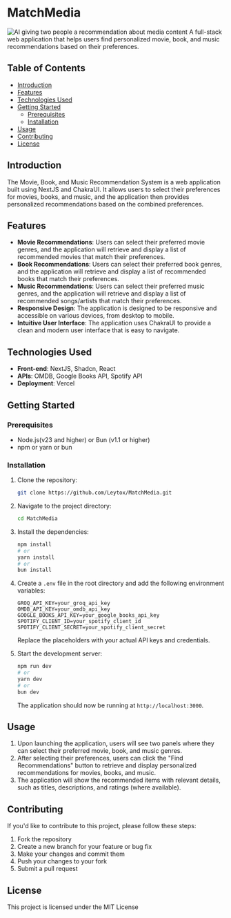 # MatchMedia
![AI giving two people a recommendation about media content](https://github.com/user-attachments/assets/0f106d4f-e10a-4552-b516-7e22b19b548b)
A full-stack web application that helps users find personalized movie, book, and music recommendations based on their preferences.

## Table of Contents

- [Introduction](#introduction)
- [Features](#features)
- [Technologies Used](#technologies-used)
- [Getting Started](#getting-started)
  - [Prerequisites](#prerequisites)
  - [Installation](#installation)
- [Usage](#usage)
- [Contributing](#contributing)
- [License](#license)

## Introduction

The Movie, Book, and Music Recommendation System is a web application built using NextJS and ChakraUI. It allows users to select their preferences for movies, books, and music, and the application then provides personalized recommendations based on the combined preferences.

## Features

- **Movie Recommendations**: Users can select their preferred movie genres, and the application will retrieve and display a list of recommended movies that match their preferences.
- **Book Recommendations**: Users can select their preferred book genres, and the application will retrieve and display a list of recommended books that match their preferences.
- **Music Recommendations**: Users can select their preferred music genres, and the application will retrieve and display a list of recommended songs/artists that match their preferences.
- **Responsive Design**: The application is designed to be responsive and accessible on various devices, from desktop to mobile.
- **Intuitive User Interface**: The application uses ChakraUI to provide a clean and modern user interface that is easy to navigate.

## Technologies Used

- **Front-end**: NextJS, Shadcn, React
- **APIs**: OMDB, Google Books API, Spotify API
- **Deployment**: Vercel

## Getting Started

### Prerequisites

- Node.js(v23 and higher) or Bun (v1.1 or higher)
- npm or yarn or bun

### Installation

1. Clone the repository:

   ```bash
   git clone https://github.com/Leytox/MatchMedia.git
   ```

2. Navigate to the project directory:

   ```bash
   cd MatchMedia
   ```

3. Install the dependencies:

   ```bash
   npm install
   # or
   yarn install
   # or
   bun install
   ```

4. Create a `.env` file in the root directory and add the following environment variables:

   ```
   GROQ_API_KEY=your_groq_api_key
   OMDB_API_KEY=your_omdb_api_key
   GOOGLE_BOOKS_API_KEY=your_google_books_api_key
   SPOTIFY_CLIENT_ID=your_spotify_client_id
   SPOTIFY_CLIENT_SECRET=your_spotify_client_secret
   ```

   Replace the placeholders with your actual API keys and credentials.

5. Start the development server:

   ```bash
   npm run dev
   # or
   yarn dev
   # or
   bun dev
   ```

   The application should now be running at `http://localhost:3000`.

## Usage

1. Upon launching the application, users will see two panels where they can select their preferred movie, book, and music genres.
2. After selecting their preferences, users can click the "Find Recommendations" button to retrieve and display personalized recommendations for movies, books, and music.
3. The application will show the recommended items with relevant details, such as titles, descriptions, and ratings (where available).

## Contributing

If you'd like to contribute to this project, please follow these steps:

1. Fork the repository
2. Create a new branch for your feature or bug fix
3. Make your changes and commit them
4. Push your changes to your fork
5. Submit a pull request

## License

This project is licensed under the MIT License
